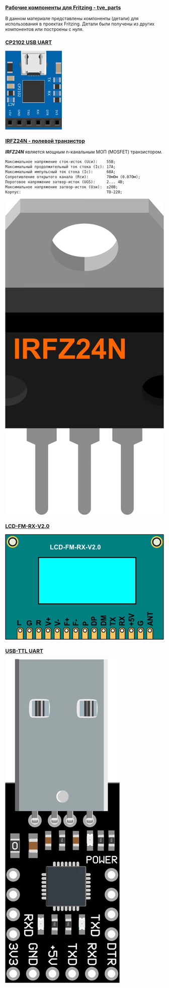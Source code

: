 ### [Рабочие компоненты для Fritzing - tve_parts]()

В данном материале представлены компоненты (детали) для использования в проектах Fritzing. Детали были получены из других компонентов или построены с нуля. 

### [CP2102 USB UART](https://github.com/Vladimir-Trufanov/Fritzing-parts/blob/main/tve_parts/CP2102%20USB%20UART.fzpz)

![](images/CP2102-USB-UART.jpg)


### [IRFZ24N - полевой транзистор](https://github.com/Vladimir-Trufanov/Fritzing-parts/blob/main/tve_parts/IRFZ24N.fzpz)

***IRFZ24N*** является мощным n-канальным МОП (MOSFET) транзистором.

```
Максимальное напряжение сток-исток (Uси):    55В;
Максимальный продолжительный ток стока (Iс): 17А;
Максимальный импульсный ток стока (Iс):      68А;
Сопротивление открытого канала (Rси):        70мOм (0.07Ом);
Пороговое напряжение затвор-исток (UGS):     2... 4В;
Максимальное напряжение затвор-исток (Uзи):  ±20В;
Корпус:                                      ТО-220;
```
![](images/IRFZ24N.jpg)

### [LCD-FM-RX-V2.0](https://github.com/Vladimir-Trufanov/Fritzing-parts/blob/main/tve_parts/LCD-FM-RX-V2.0.fzpz)

![](images/LCD-FM-RX-V2.0.jpg)


### [USB-TTL UART](https://github.com/Vladimir-Trufanov/Fritzing-parts/blob/main/tve_parts/USB-TTL%20UART.fzpz)

![](images/USB-TTL_UART.jpg)





